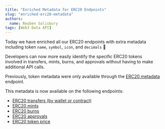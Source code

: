 ```yaml
---
title: "Enriched Metadata for ERC20 Endpoints"
slug: "enriched-erc20-metadata"
authors:
  name: Reuben Salisbury
tags: [Web3 Data API]
---
```


Today we have enriched all our ERC20 endpoints with extra metadata including token `name`, `symbol`, `icon`, and `decimals` 🎉 

Developers can now more easily identify the specific ERC20 tokens involved in transfers, mints, burns, and approvals without having to make additional API calls. 

Previously, token metadata were only available through the [ERC20 metadata](/web3-data-api/evm/reference/get-token-metadata) endpoint.

This metadata is now available on the following endpoints:

- [ERC20 transfers (by wallet or contract)](/2.0/web3-data-api/reference/get-erc20-transfers)
- [ERC20 mints](/2.0/web3-data-api/evm/reference/get-erc20-mints)
- [ERC20 burns](/2.0/web3-data-api/evm/reference/get-erc20-burns)
- [ERC20 approvals](/2.0/web3-data-api/evm/reference/get-erc20-approvals)
- [ERC20 token price](/web3-data-api/evm/reference/get-token-price)
